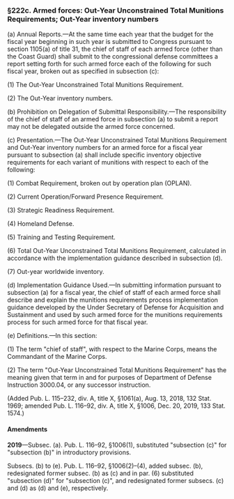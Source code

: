 ### §222c. Armed forces: Out-Year Unconstrained Total Munitions Requirements; Out-Year inventory numbers ###

(a) Annual Reports.—At the same time each year that the budget for the fiscal year beginning in such year is submitted to Congress pursuant to section 1105(a) of title 31, the chief of staff of each armed force (other than the Coast Guard) shall submit to the congressional defense committees a report setting forth for such armed force each of the following for such fiscal year, broken out as specified in subsection (c):

(1) The Out-Year Unconstrained Total Munitions Requirement.

(2) The Out-Year inventory numbers.

(b) Prohibition on Delegation of Submittal Responsibility.—The responsibility of the chief of staff of an armed force in subsection (a) to submit a report may not be delegated outside the armed force concerned.

(c) Presentation.—The Out-Year Unconstrained Total Munitions Requirement and Out-Year inventory numbers for an armed force for a fiscal year pursuant to subsection (a) shall include specific inventory objective requirements for each variant of munitions with respect to each of the following:

(1) Combat Requirement, broken out by operation plan (OPLAN).

(2) Current Operation/Forward Presence Requirement.

(3) Strategic Readiness Requirement.

(4) Homeland Defense.

(5) Training and Testing Requirement.

(6) Total Out-Year Unconstrained Total Munitions Requirement, calculated in accordance with the implementation guidance described in subsection (d).

(7) Out-year worldwide inventory.

(d) Implementation Guidance Used.—In submitting information pursuant to subsection (a) for a fiscal year, the chief of staff of each armed force shall describe and explain the munitions requirements process implementation guidance developed by the Under Secretary of Defense for Acquisition and Sustainment and used by such armed force for the munitions requirements process for such armed force for that fiscal year.

(e) Definitions.—In this section:

(1) The term "chief of staff", with respect to the Marine Corps, means the Commandant of the Marine Corps.

(2) The term "Out-Year Unconstrained Total Munitions Requirement" has the meaning given that term in and for purposes of Department of Defense Instruction 3000.04, or any successor instruction.

(Added Pub. L. 115–232, div. A, title X, §1061(a), Aug. 13, 2018, 132 Stat. 1969; amended Pub. L. 116–92, div. A, title X, §1006, Dec. 20, 2019, 133 Stat. 1574.)

#### Amendments ####

**2019**—Subsec. (a). Pub. L. 116–92, §1006(1), substituted "subsection (c)" for "subsection (b)" in introductory provisions.

Subsecs. (b) to (e). Pub. L. 116–92, §1006(2)–(4), added subsec. (b), redesignated former subsec. (b) as (c) and in par. (6) substituted "subsection (d)" for "subsection (c)", and redesignated former subsecs. (c) and (d) as (d) and (e), respectively.